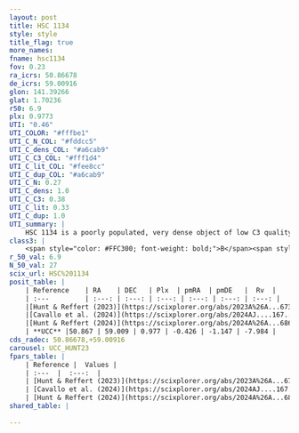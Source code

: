```yaml
---
layout: post
title: HSC 1134
style: style
title_flag: true
more_names: 
fname: hsc1134
fov: 0.23
ra_icrs: 50.86678
de_icrs: 59.00916
glon: 141.39266
glat: 1.70236
r50: 6.9
plx: 0.9773
UTI: "0.46"
UTI_COLOR: "#fffbe1"
UTI_C_N_COL: "#fddcc5"
UTI_C_dens_COL: "#a6cab9"
UTI_C_C3_COL: "#fff1d4"
UTI_C_lit_COL: "#fee8cc"
UTI_C_dup_COL: "#a6cab9"
UTI_C_N: 0.27
UTI_C_dens: 1.0
UTI_C_C3: 0.38
UTI_C_lit: 0.33
UTI_C_dup: 1.0
UTI_summary: |
    HSC 1134 is a poorly populated, very dense object of low C3 quality. It was recently reported in the literature.
class3: |
    <span style="color: #FFC300; font-weight: bold;">B</span><span style="color: red; font-weight: bold;">C</span>
r_50_val: 6.9
N_50_val: 27
scix_url: HSC%201134
posit_table: |
    | Reference    | RA    | DEC   | Plx  | pmRA  | pmDE   |  Rv  |
    | :---         | :---: | :---: | :---: | :---: | :---: | :---: |
    |[Hunt & Reffert (2023)](https://scixplorer.org/abs/2023A%26A...673A.114H) | 50.876 | 59.001 | 0.981 | -0.428 | -1.128 | -8.32 |
    |[Cavallo et al. (2024)](https://scixplorer.org/abs/2024AJ....167...12C) | 50.762 | 59.011 | 0.989 | -- | -- | -- |
    |[Hunt & Reffert (2024)](https://scixplorer.org/abs/2024A%26A...686A..42H) | 50.876 | 59.001 | 0.981 | -0.428 | -1.128 | -8.32 |
    | **UCC** |50.867 | 59.009 | 0.977 | -0.426 | -1.147 | -7.984 | 
cds_radec: 50.86678,+59.00916
carousel: UCC_HUNT23
fpars_table: |
    | Reference |  Values |
    | :---  |  :---:  |
    | [Hunt & Reffert (2023)](https://scixplorer.org/abs/2023A%26A...673A.114H) | `AV50=1.743, diffAV50=1.224, MOD50=9.947, logAge50=6.819` |
    | [Cavallo et al. (2024)](https://scixplorer.org/abs/2024AJ....167...12C) | `AV50=1.96, dMod50=10.59, logAge50=7.08, [Fe/H]50=-0.03` |
    | [Hunt & Reffert (2024)](https://scixplorer.org/abs/2024A%26A...686A..42H) | `MassJ=70.2396` |
shared_table: |
    
---
```

